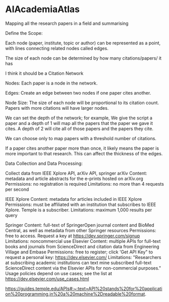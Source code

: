 # AIAcademiaAtlas
Mapping all the research papers in a field and summarising

Define the Scope:

Each node (paper, institute, topic or author) can be represented as a point, with lines connecting related nodes called edges.

The size of each node can be determined by how many citations/papers/ it has

I think it should be a Citation Network

Nodes: Each paper is a node in the network.

Edges: Create an edge between two nodes if one paper cites another.

Node Size: The size of each node will be proportional to its citation count. Papers with more citations will have larger nodes.

We can set the depth of the network; for example, We give the script a paper and a depth of 1 will map all the papers that the paper we gave it cites. A depth of 2 will cite all of those papers and the papers they cite.

We can choose only to map papers with a threshold number of citations.

If a paper cites another paper more than once, it likely means the paper is more important to that research. This can affect the thickness of the edges.

Data Collection and Data Processing:

Collect data from IEEE Xplore API, arXiv API, springer
arXiv
Content: metadata and article abstracts for the e-prints hosted on arXiv.org
Permissions: no registration is required
Limitations: no more than 4 requests per second

IEEE Xplore
Content: metadata for articles included in IEEE Xplore
Permissions: must be affiliated with an institution that subscribes to IEEE Xplore. Temple is a subscriber.
Limitations: maximum 1,000 results per query

Springer
Content: full-text of SpringerOpen journal content and BioMed Central, as well as metadata from other Springer resources
Permissions: free to access. Request a key at https://dev.springer.com/signup
Limitations: noncommercial use
Elsevier
Content: multiple APIs for full-text books and journals from ScienceDirect and citation data from Engineering Village and Embase
Permissions: free to register; click 'Get API Key" to request a personal key: https://dev.elsevier.com/
Limitations: "Researchers at subscribing academic institutions can text mine subscribed full-text ScienceDirect content via the Elsevier APIs for non-commercial purposes."   Usage policies depend on use cases; see the list at https://dev.elsevier.com/use_cases.html

https://guides.temple.edu/APIs#:~:text=API%20stands%20for%20application%20programming,in%20a%20machine%2Dreadable%20format. 
